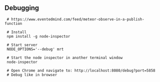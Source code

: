 ## Debugging

     # https://www.eventedmind.com/feed/meteor-observe-in-a-publish-function

     # Install
     npm install -g node-inspector

     # Start server
     NODE_OPTIONS='--debug' mrt

     # Start the node inspector in another terminal window
     node-inspector

     # Open Chrome and navigate to: http://localhost:8080/debug?port=5858
     # Debug like in browser
